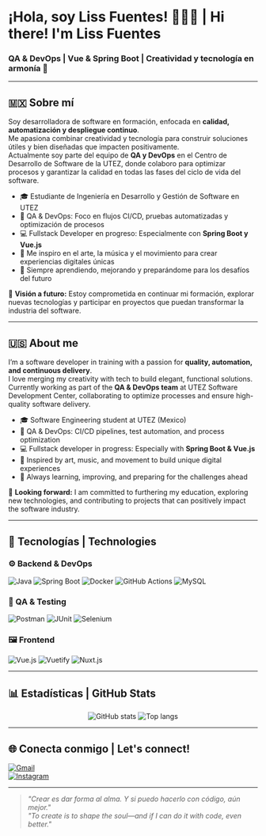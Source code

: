 # ¡Hola, soy Liss Fuentes! 👩‍💻✨ | Hi there! I'm Liss Fuentes
### QA & DevOps | Vue & Spring Boot | Creatividad y tecnología en armonía 🌱

---

## 🇲🇽 Sobre mí

Soy desarrolladora de software en formación, enfocada en **calidad, automatización y despliegue continuo**.  
Me apasiona combinar creatividad y tecnología para construir soluciones útiles y bien diseñadas que impacten positivamente.  
Actualmente soy parte del equipo de **QA y DevOps** en el Centro de Desarrollo de Software de la UTEZ, donde colaboro para optimizar procesos y garantizar la calidad en todas las fases del ciclo de vida del software.

- 🎓 Estudiante de Ingeniería en Desarrollo y Gestión de Software en UTEZ  
- 🧪 QA & DevOps: Foco en flujos CI/CD, pruebas automatizadas y optimización de procesos  
- 💻 Fullstack Developer en progreso: Especialmente con **Spring Boot y Vue.js**  
- 🎨 Me inspiro en el arte, la música y el movimiento para crear experiencias digitales únicas  
- 🚀 Siempre aprendiendo, mejorando y preparándome para los desafíos del futuro

🌱 **Visión a futuro:** Estoy comprometida en continuar mi formación, explorar nuevas tecnologías y participar en proyectos que puedan transformar la industria del software.

---

## 🇺🇸 About me

I’m a software developer in training with a passion for **quality, automation, and continuous delivery**.  
I love merging my creativity with tech to build elegant, functional solutions.  
Currently working as part of the **QA & DevOps team** at UTEZ Software Development Center, collaborating to optimize processes and ensure high-quality software delivery.

- 🎓 Software Engineering student at UTEZ (Mexico)  
- 🧪 QA & DevOps: CI/CD pipelines, test automation, and process optimization  
- 💻 Fullstack developer in progress: Especially with **Spring Boot & Vue.js**  
- 🎨 Inspired by art, music, and movement to build unique digital experiences  
- 🚀 Always learning, improving, and preparing for the challenges ahead

🌱 **Looking forward:** I am committed to furthering my education, exploring new technologies, and contributing to projects that can positively impact the software industry.

---

## 🧰 Tecnologías | Technologies

### ⚙️ Backend & DevOps
![Java](https://img.shields.io/badge/Java-ED8B00?style=flat&logo=java&logoColor=white)
![Spring Boot](https://img.shields.io/badge/Spring_Boot-6DB33F?style=flat&logo=springboot&logoColor=white)
![Docker](https://img.shields.io/badge/Docker-2496ED?style=flat&logo=docker&logoColor=white)
![GitHub Actions](https://img.shields.io/badge/GitHub_Actions-2088FF?style=flat&logo=githubactions&logoColor=white)
![MySQL](https://img.shields.io/badge/MySQL-005C84?style=flat&logo=mysql&logoColor=white)

### 🧪 QA & Testing
![Postman](https://img.shields.io/badge/Postman-FF6C37?style=flat&logo=postman&logoColor=white)
![JUnit](https://img.shields.io/badge/JUnit-25A162?style=flat&logo=junit5&logoColor=white)
![Selenium](https://img.shields.io/badge/Selenium-43B02A?style=flat&logo=selenium&logoColor=white)

### 🖼️ Frontend
![Vue.js](https://img.shields.io/badge/Vue.js-35495E?style=flat&logo=vue.js&logoColor=4FC08D)
![Vuetify](https://img.shields.io/badge/Vuetify-1867C0?style=flat&logo=vuetify&logoColor=white)
![Nuxt.js](https://img.shields.io/badge/Nuxt.js-00DC82?style=flat&logo=nuxt.js&logoColor=white)

---

## 📊 Estadísticas | GitHub Stats

<p align="center">
  <img src="https://github-readme-stats.vercel.app/api?username=AlixStart313&show_icons=true&theme=radical" alt="GitHub stats" />
  <img src="https://github-readme-stats.vercel.app/api/top-langs/?username=AlixStart313&layout=compact&theme=radical" alt="Top langs" />
</p>

---

## 🌐 Conecta conmigo | Let's connect!

[![Gmail](https://img.shields.io/badge/Email-georginafuentesfigueroa@gmail.com-red?style=flat&logo=gmail)](mailto:georginafuentesfigueroa@gmail.com)  
[![Instagram](https://img.shields.io/badge/Instagram-llamame_alibb.cpp-purple?style=flat&logo=instagram)](https://instagram.com/llamame_alibb.cpp)

---

> *"Crear es dar forma al alma. Y si puedo hacerlo con código, aún mejor."*  
> *"To create is to shape the soul—and if I can do it with code, even better."*


<!--
**AlixStart313/AlixStart313** is a ✨ _special_ ✨ repository because its `README.md` (this file) appears on your GitHub profile.

Here are some ideas to get you started:

- 🔭 I’m currently working on ...
- 🌱 I’m currently learning ...
- 👯 I’m looking to collaborate on ...
- 🤔 I’m looking for help with ...
- 💬 Ask me about ...
- 📫 How to reach me: ...
- 😄 Pronouns: ...
- ⚡ Fun fact: ...
-->
